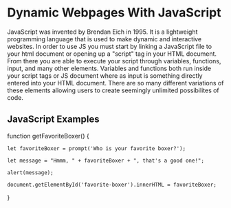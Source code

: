 # Dynamic Webpages With JavaScript

JavaScript was invented by Brendan Eich in 1995. It is a lightweight programming language that is used to make dynamic and interactive websites. In order to use JS you must start by linking a JavaScript file to your html document or opening up a "script" tag in your HTML document. From there you are able to execute your script through variables, functions, input, and many other elements. Variables and functions both run inside your script tags or JS document where as input is something directly entered into your HTML document. There are so many different variations of these elements allowing users to create seemingly unlimited possibilites of code.

## JavaScript Examples

function getFavoriteBoxer() {

    let favoriteBoxer = prompt('Who is your favorite boxer?');
    
    let message = "Hmmm, " + favoriteBoxer + ", that's a good one!";
    
    alert(message);
    
    document.getElementById('favorite-boxer').innerHTML = favoriteBoxer;
}

